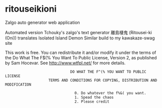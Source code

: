 # ritouseikioni
Zalgo auto generator web application

Automated version Tchouky's zalgo's text generator
離島棲鬼 (Ritousei-ki (Oni)) translates Isolated Island Demon
Similar build to my kawakaze-swag site


This work is free. You can redistribute it and/or modify it under the terms of the Do What The F$(% You Want To Public License, Version 2, as published by Sam Hocevar. See http://www.wtfpl.net/ for more details.

                                  DO WHAT THE F^(% YOU WANT TO PUBLIC LICENSE
                        TERMS AND CONDITIONS FOR COPYING, DISTRIBUTION AND MODIFICATION

                                    0. Do whatever the f%&( you want.
                                    1. Spead the chaos
                                    2. Please credit
